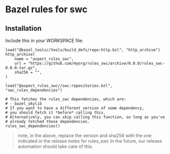 # Bazel rules for swc

## Installation

Include this in your WORKSPACE file:

```starlark
load("@bazel_tools//tools/build_defs/repo:http.bzl", "http_archive")
http_archive(
    name = "aspect_rules_swc",
    url = "https://github.com/myorg/rules_swc/archive/0.0.0/rules_swc-0.0.0.tar.gz",
    sha256 = "",
)

load("@aspect_rules_swc//swc:repositories.bzl", "swc_rules_dependencies")

# This fetches the rules_swc dependencies, which are:
# - bazel_skylib
# If you want to have a different version of some dependency,
# you should fetch it *before* calling this.
# Alternatively, you can skip calling this function, so long as you've
# already fetched these dependencies.
rules_swc_dependencies()
```

> note, in the above, replace the version and sha256 with the one indicated
> in the release notes for rules_swc
> In the future, our release automation should take care of this.
